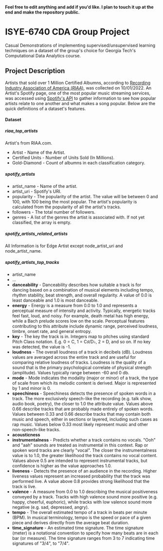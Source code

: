 **Feel free to edit anything and add if you'd like.  I plan to touch it up at the end and make the repository public.**
# ISYE-6740 CDA Group Project
Casual Demonstrations of implementing supervised/unsupervised learning techniques on a dataset of the group's choice for Georgia Tech's Computational Data Analytics course.
## Project Description
Artists that sold over 1 Million Certified Albumns, according to [Recording Industry Association of America (*RIAA*)](https://www.riaa.com/), was collected on 10/01/2022.  An Artist's Spotify page, one of the most popular music streaming services, was accessed using [Spotify's API](https://developer.spotify.com/documentation/web-api/reference/#/) to gather information to see how popular artists relate to one another and what makes a song popular. Below are the quick definitions of a dataset's features.
#### Dataset
##### riaa_top_artists
Artist's from RIAA.com.
 * Artist - Name of the Artist.
 * Certified Units - Number of Units Sold (In Millions).
 * Gold-Diamond - Count of albumns in each classification category.

##### spotify_artists
* artist_name - Name of the artist.
* artist_uri - Spotify's URI.
* popularity - The popularity of the artist. The value will be between 0 and 100, with 100 being the most popular. The artist's popularity is calculated from the popularity of all the artist's tracks.
* followers - The total number of followers.
* genres - A list of the genres the artist is associated with. If not yet classified, the array is empty.

##### spotify_artists_related_artists
All Information is for Edge Artist except node_artist_uri and node_artist_name.

##### spotify_artists_top_tracks
* artist_name
* ...
* **danceability** - Danceability describes how suitable a track is for dancing based on a combination of musical elements including tempo, rhythm stability, beat strength, and overall regularity. A value of 0.0 is least danceable and 1.0 is most danceable.
* **energy** - Energy is a measure from 0.0 to 1.0 and represents a perceptual measure of intensity and activity. Typically, energetic tracks feel fast, loud, and noisy. For example, death metal has high energy, while a Bach prelude scores low on the scale. Perceptual features contributing to this attribute include dynamic range, perceived loudness, timbre, onset rate, and general entropy.
* **key** - The key the track is in. Integers map to pitches using standard Pitch Class notation. E.g. 0 = C, 1 = C♯/D♭, 2 = D, and so on. If no key was detected, the value is -1.
* **loudness** - The overall loudness of a track in decibels (dB). Loudness values are averaged across the entire track and are useful for comparing relative loudness of tracks. Loudness is the quality of a sound that is the primary psychological correlate of physical strength (amplitude). Values typically range between -60 and 0 db.
* **mode** - Mode indicates the modality (major or minor) of a track, the type of scale from which its melodic content is derived. Major is represented by 1 and minor is 0.
* **speechiness** - Speechiness detects the presence of spoken words in a track. The more exclusively speech-like the recording (e.g. talk show, audio book, poetry), the closer to 1.0 the attribute value. Values above 0.66 describe tracks that are probably made entirely of spoken words. Values between 0.33 and 0.66 describe tracks that may contain both music and speech, either in sections or layered, including such cases as rap music. Values below 0.33 most likely represent music and other non-speech-like tracks.
* **acousticness**
* **instrumentalness** - Predicts whether a track contains no vocals. "Ooh" and "aah" sounds are treated as instrumental in this context. Rap or spoken word tracks are clearly "vocal". The closer the instrumentalness value is to 1.0, the greater likelihood the track contains no vocal content. Values above 0.5 are intended to represent instrumental tracks, but confidence is higher as the value approaches 1.0.
* **liveness** - Detects the presence of an audience in the recording. Higher liveness values represent an increased probability that the track was performed live. A value above 0.8 provides strong likelihood that the track is live.
* **valence** - A measure from 0.0 to 1.0 describing the musical positiveness conveyed by a track. Tracks with high valence sound more positive (e.g. happy, cheerful, euphoric), while tracks with low valence sound more negative (e.g. sad, depressed, angry).
* **tempo** - The overall estimated tempo of a track in beats per minute (BPM). In musical terminology, tempo is the speed or pace of a given piece and derives directly from the average beat duration.
* **time_signature** - An estimated time signature. The time signature (meter) is a notational convention to specify how many beats are in each bar (or measure). The time signature ranges from 3 to 7 indicating time signatures of "3/4", to "7/4".
